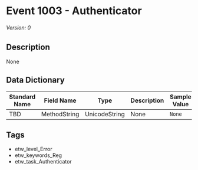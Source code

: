 # Event 1003 - Authenticator
###### Version: 0

## Description
None

## Data Dictionary
|Standard Name|Field Name|Type|Description|Sample Value|
|---|---|---|---|---|
|TBD|MethodString|UnicodeString|None|`None`|

## Tags
* etw_level_Error
* etw_keywords_Reg
* etw_task_Authenticator